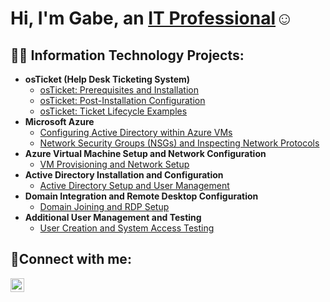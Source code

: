 <h1>Hi, I'm Gabe, an <a href="https://linkedin.com/in/gabe-IT">IT Professional</a>☺</h1>

<h2>👨‍💻 Information Technology Projects:</h2>

- <b>osTicket (Help Desk Ticketing System)</b>
  - [osTicket: Prerequisites and Installation](https://github.com/gabe-IT/osticket-prereqs)
  - [osTicket: Post-Installation Configuration](https://github.com/gabe-IT/post-install-config)
  - [osTicket: Ticket Lifecycle Examples](https://github.com/gabe-IT/ticket-lifecycle)
- <b>Microsoft Azure</b>
  - [Configuring Active Directory within Azure VMs](https://github.com/gabe-IT/configure-ad)
  - [Network Security Groups (NSGs) and Inspecting Network Protocols](https://github.com/gabe-IT/azure-network-protocols)
- <b>Azure Virtual Machine Setup and Network Configuration</b>
  - [VM Provisioning and Network Setup](https://github.com/gabe-IT/vm-provisioning-network-setup)
- <b>Active Directory Installation and Configuration</b>
  - [Active Directory Setup and User Management](https://github.com/gabe-IT/active-directory-setup-user-management)
- <b>Domain Integration and Remote Desktop Configuration</b>
  - [Domain Joining and RDP Setup](https://github.com/gabe-IT/domain-joining-rdp-setup)
- <b>Additional User Management and Testing</b>
  - [User Creation and System Access Testing](https://github.com/gabe-IT/user-creation-system-access)


<h2>🤳Connect with me:</h2>


[<img align="left" alt="Josh | LinkedIn" width="22px" src="https://cdn.jsdelivr.net/npm/simple-icons@v3/icons/linkedin.svg" />][linkedin]


[linkedin]: https://linkedin.com/in/gabe-IT
